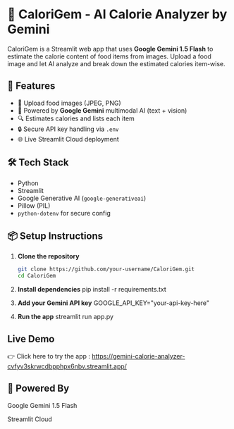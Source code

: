 # 🥗 CaloriGem - AI Calorie Analyzer by Gemini

CaloriGem is a Streamlit web app that uses **Google Gemini 1.5 Flash** to estimate the calorie content of food items from images. Upload a food image and let AI analyze and break down the estimated calories item-wise.

## 🚀 Features

- 📸 Upload food images (JPEG, PNG)
- 🧠 Powered by **Google Gemini** multimodal AI (text + vision)
- 🔍 Estimates calories and lists each item
- 🔒 Secure API key handling via `.env`
- 🌐 Live Streamlit Cloud deployment

## 🛠️ Tech Stack

- Python
- Streamlit
- Google Generative AI (`google-generativeai`)
- Pillow (PIL)
- `python-dotenv` for secure config

## 📦 Setup Instructions

1. **Clone the repository**
   ```bash
   git clone https://github.com/your-username/CaloriGem.git
   cd CaloriGem

2. **Install dependencies**
pip install -r requirements.txt

3. **Add your Gemini API key**
GOOGLE_API_KEY="your-api-key-here"

4. **Run the app**
streamlit run app.py

## Live Demo
👉 Click here to try the app : https://gemini-calorie-analyzer-cvfyv3skrwcdbpphpx6nbv.streamlit.app/

## 🤖 Powered By
Google Gemini 1.5 Flash

Streamlit Cloud

